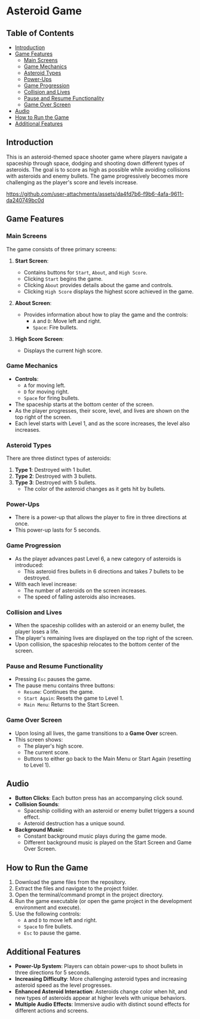# Asteroid Game

## Table of Contents

- [Introduction](#introduction)
- [Game Features](#game-features)
  - [Main Screens](#main-screens)
  - [Game Mechanics](#game-mechanics)
  - [Asteroid Types](#asteroid-types)
  - [Power-Ups](#power-ups)
  - [Game Progression](#game-progression)
  - [Collision and Lives](#collision-and-lives)
  - [Pause and Resume Functionality](#pause-and-resume-functionality)
  - [Game Over Screen](#game-over-screen)
- [Audio](#audio)
- [How to Run the Game](#how-to-run-the-game)
- [Additional Features](#additional-features)

## Introduction

This is an asteroid-themed space shooter game where players navigate a spaceship through space, dodging and shooting down different types of asteroids. The goal is to score as high as possible while avoiding collisions with asteroids and enemy bullets. The game progressively becomes more challenging as the player's score and levels increase.


https://github.com/user-attachments/assets/da4fd7b6-f9b6-4afa-9611-da240749bc0d


## Game Features

### Main Screens

The game consists of three primary screens:

1. **Start Screen**:
   - Contains buttons for `Start`, `About`, and `High Score`.
   - Clicking `Start` begins the game.
   - Clicking `About` provides details about the game and controls.
   - Clicking `High Score` displays the highest score achieved in the game.
2. **About Screen**:

   - Provides information about how to play the game and the controls:
     - `A` and `D`: Move left and right.
     - `Space`: Fire bullets.

3. **High Score Screen**:
   - Displays the current high score.

### Game Mechanics

- **Controls**:
  - `A` for moving left.
  - `D` for moving right.
  - `Space` for firing bullets.
- The spaceship starts at the bottom center of the screen.
- As the player progresses, their score, level, and lives are shown on the top right of the screen.
- Each level starts with Level 1, and as the score increases, the level also increases.

### Asteroid Types

There are three distinct types of asteroids:

1. **Type 1**: Destroyed with 1 bullet.
2. **Type 2**: Destroyed with 3 bullets.
3. **Type 3**: Destroyed with 5 bullets.
   - The color of the asteroid changes as it gets hit by bullets.

### Power-Ups

- There is a power-up that allows the player to fire in three directions at once.
- This power-up lasts for 5 seconds.

### Game Progression

- As the player advances past Level 6, a new category of asteroids is introduced:
  - This asteroid fires bullets in 6 directions and takes 7 bullets to be destroyed.
- With each level increase:
  - The number of asteroids on the screen increases.
  - The speed of falling asteroids also increases.

### Collision and Lives

- When the spaceship collides with an asteroid or an enemy bullet, the player loses a life.
- The player's remaining lives are displayed on the top right of the screen.
- Upon collision, the spaceship relocates to the bottom center of the screen.

### Pause and Resume Functionality

- Pressing `Esc` pauses the game.
- The pause menu contains three buttons:
  - `Resume`: Continues the game.
  - `Start Again`: Resets the game to Level 1.
  - `Main Menu`: Returns to the Start Screen.

### Game Over Screen

- Upon losing all lives, the game transitions to a **Game Over** screen.
- This screen shows:
  - The player's high score.
  - The current score.
  - Buttons to either go back to the Main Menu or Start Again (resetting to Level 1).

## Audio

- **Button Clicks**: Each button press has an accompanying click sound.
- **Collision Sounds**:
  - Spaceship colliding with an asteroid or enemy bullet triggers a sound effect.
  - Asteroid destruction has a unique sound.
- **Background Music**:
  - Constant background music plays during the game mode.
  - Different background music is played on the Start Screen and Game Over Screen.

## How to Run the Game

1. Download the game files from the repository.
2. Extract the files and navigate to the project folder.
3. Open the terminal/command prompt in the project directory.
4. Run the game executable (or open the game project in the development environment and execute).
5. Use the following controls:
   - `A` and `D` to move left and right.
   - `Space` to fire bullets.
   - `Esc` to pause the game.

## Additional Features

- **Power-Up System**: Players can obtain power-ups to shoot bullets in three directions for 5 seconds.
- **Increasing Difficulty**: More challenging asteroid types and increasing asteroid speed as the level progresses.
- **Enhanced Asteroid Interaction**: Asteroids change color when hit, and new types of asteroids appear at higher levels with unique behaviors.
- **Multiple Audio Effects**: Immersive audio with distinct sound effects for different actions and screens.
